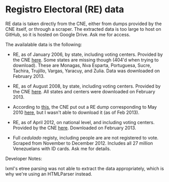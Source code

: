 # Registro Electoral (RE) data

RE data is taken directly from the CNE, either from dumps provided by the CNE itself, or through a scraper.
The extracted data is too large to host on GitHub, so it is hosted on Google Drive. Ask me for access.

The availalable data is the following:

* RE, as of January 2006, by state, including voting centers. Provided by the CNE
[here](http://www.cne.gov.ve/int_generacion_re/html/index.html). Some states are missing though (404'd when trying
to download). These are Monagas, Nva Esparta, Portuguesa, Sucre, Tachira, Trujillo, Vargas, Yaracuy, and Zulia.
Data was downloaded on February 2013.

* RE, as of August 2008, by state, including voting centers. Provided by the CNE
[here](http://www.cne.gov.ve/int_generacion_re/agosto2008/). All states and centers were downloaded on February 2013.

* According to [this](http://venezuela.politicaenelmundo.com/averiguar-registro-electoral-para-elecciones-en-venezuela/),
the CNE put out a RE dump corresponding to May 2010
[here](http://www.cne.gov.ve/web/registro_electoral/mayo_2010/index.html), but I wasn't able to download it (as of Feb 2013).

* RE, as of April 2012, on national level, and including voting centers. Provided by the CNE
[here](http://www.cne.gov.ve/web/registro_electoral_descarga/abril2012/nacional.php). Downloaded on February 2013.

* Full *cedulado* registy, including people are are not registered to vote. Scraped from November to December 2012.
Includes all 27 million Venezuelans with ID cards. Ask me for details.


Developer Notes:

lxml's etree parsing was not able to extract the data appropriately, which is why we're using an HTMLParser instead.

